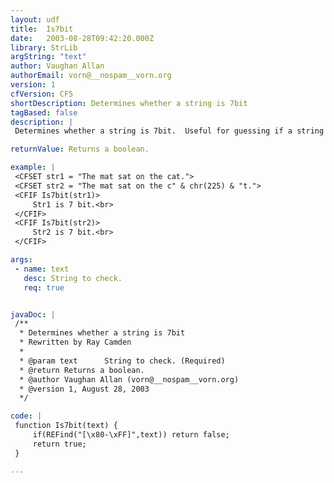 ```yaml
---
layout: udf
title:  Is7bit
date:   2003-08-28T09:42:20.000Z
library: StrLib
argString: "text"
author: Vaughan Allan
authorEmail: vorn@__nospam__vorn.org
version: 1
cfVersion: CF5
shortDescription: Determines whether a string is 7bit
tagBased: false
description: |
 Determines whether a string is 7bit.  Useful for guessing if a string contains binary data (after reading a file using cffile for example).

returnValue: Returns a boolean.

example: |
 <CFSET str1 = "The mat sat on the cat.">
 <CFSET str2 = "The mat sat on the c" & chr(225) & "t.">
 <CFIF Is7bit(str1)>
     Str1 is 7 bit.<br>
 </CFIF>
 <CFIF Is7bit(str2)>
     Str2 is 7 bit.<br>
 </CFIF>

args:
 - name: text
   desc: String to check.
   req: true


javaDoc: |
 /**
  * Determines whether a string is 7bit
  * Rewritten by Ray Camden
  * 
  * @param text      String to check. (Required)
  * @return Returns a boolean. 
  * @author Vaughan Allan (vorn@__nospam__vorn.org) 
  * @version 1, August 28, 2003 
  */

code: |
 function Is7bit(text) {
     if(REFind("[\x80-\xFF]",text)) return false;
     return true;    
 }

---
```


